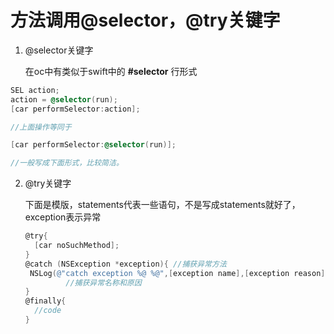 # 方法调用@selector，@try关键字

1. @selector关键字

   在oc中有类似于swift中的 **#selector** 行形式

```objective-c
SEL action;
action = @selector(run);
[car performSelector:action];

//上面操作等同于

[car performSelector:@selector(run)];

//一般写成下面形式，比较简洁。
```

2. @try关键字

   下面是模版，statements代表一些语句，不是写成statements就好了，exception表示异常

   ```objective-c
   @try{
     [car noSuchMethod];
   }
   @catch (NSException *exception){ //捕获异常方法
    NSLog(@"catch exception %@ %@",[exception name],[exception reason]);
            //捕获异常名称和原因
   }
   @finally{
     //code
   }
   ```

   









